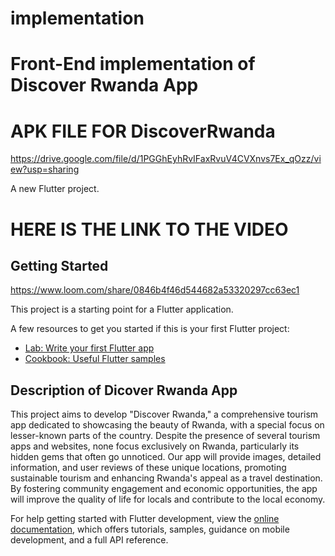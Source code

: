 # implementation
# Front-End implementation of Discover Rwanda App

# APK FILE FOR DiscoverRwanda
https://drive.google.com/file/d/1PGGhEyhRvIFaxRvuV4CVXnvs7Ex_qOzz/view?usp=sharing

A new Flutter project.
# HERE IS THE LINK TO THE VIDEO

## Getting Started
https://www.loom.com/share/0846b4f46d544682a53320297cc63ec1

This project is a starting point for a Flutter application.

A few resources to get you started if this is your first Flutter project:

- [Lab: Write your first Flutter app](https://docs.flutter.dev/get-started/codelab)
- [Cookbook: Useful Flutter samples](https://docs.flutter.dev/cookbook)
## Description of Dicover Rwanda App

This project aims to develop "Discover Rwanda," a comprehensive tourism app dedicated to showcasing the beauty of Rwanda, with a special focus on lesser-known parts of the country. Despite the presence of several tourism apps and websites, none focus exclusively on Rwanda, particularly its hidden gems that often go unnoticed. Our app will provide images, detailed information, and user reviews of these unique locations, promoting sustainable tourism and enhancing Rwanda's appeal as a travel destination. By fostering community engagement and economic opportunities, the app will improve the quality of life for locals and contribute to the local economy.



For help getting started with Flutter development, view the
[online documentation](https://docs.flutter.dev/), which offers tutorials,
samples, guidance on mobile development, and a full API reference.
